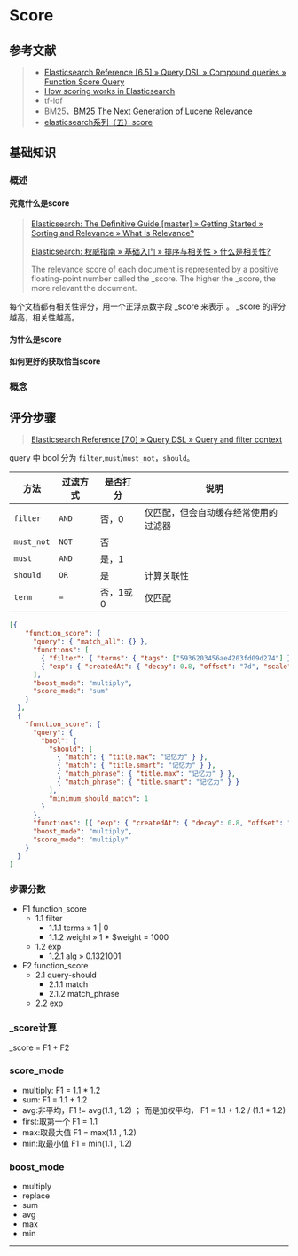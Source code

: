 # Score

## 参考文献

> - [Elasticsearch Reference [6.5] » Query DSL » Compound queries » Function Score Query](https://www.elastic.co/guide/en/elasticsearch/reference/6.5/query-dsl-function-score-query.html)
> - [How scoring works in Elasticsearch](https://www.compose.com/articles/how-scoring-works-in-elasticsearch/)
> - tf-idf
> - BM25，[BM25 The Next Generation of Lucene Relevance](http://opensourceconnections.com/blog/2015/10/16/bm25-the-next-generation-of-lucene-relevation/)
> - [elasticsearch系列（五）score](https://www.cnblogs.com/ulysses-you/p/6958808.html)

## 基础知识

### 概述

#### 究竟什么是score

> [Elasticsearch: The Definitive Guide [master] » Getting Started » Sorting and Relevance » What Is Relevance?][What Is Relevance]
>
> [Elasticsearch: 权威指南 » 基础入门 » 排序与相关性 » 什么是相关性?](https://www.elastic.co/guide/cn/elasticsearch/guide/cn/relevance-intro.html)
>
> The relevance score of each document is represented by a positive floating-point number called the _score.
> The higher the _score, the more relevant the document.

每个文档都有相关性评分，用一个正浮点数字段 _score 来表示 。 _score 的评分越高，相关性越高。

#### 为什么是score

#### 如何更好的获取恰当score

### 概念

## 评分步骤

> [Elasticsearch Reference [7.0] » Query DSL » Query and filter context](https://www.elastic.co/guide/en/elasticsearch/reference/current/query-filter-context.html)

query 中 bool 分为 `filter`,`must`/`must_not`，`should`。

| 方法       | 过滤方式 | 是否打分 | 说明                                 |
| ---------- | -------- | -------- | ------------------------------------ |
| `filter`   | `AND`    | 否，0    | 仅匹配，但会自动缓存经常使用的过滤器 |
| `must_not` | `NOT`    | 否       |
| `must`     | `AND`    | 是，1    |
| `should`   | `OR`     | 是       | 计算关联性                           |
| `term`     | `=`      | 否，1或0 | 仅匹配                               |

```json
[{
    "function_score": {
      "query": { "match_all": {} },
      "functions": [
        { "filter": { "terms": { "tags": ["5936203456ae4203fd09d274"] } }, "weight": 1000 },
        { "exp": { "createdAt": { "decay": 0.8, "offset": "7d", "scale": "30d" } } }
      ],
      "boost_mode": "multiply",
      "score_mode": "sum"
    }
  },
  {
    "function_score": {
      "query": {
        "bool": {
          "should": [
            { "match": { "title.max": "记忆力" } },
            { "match": { "title.smart": "记忆力" } },
            { "match_phrase": { "title.max": "记忆力" } },
            { "match_phrase": { "title.smart": "记忆力" } }
          ],
          "minimum_should_match": 1
        }
      },
      "functions": [{ "exp": { "createdAt": { "decay": 0.8, "offset": "7d", "scale": "30d" } } }],
      "boost_mode": "multiply",
      "score_mode": "multiply"
    }
  }
]
```

### 步骤分数

- F1 function_score
  - 1.1 filter
    - 1.1.1 terms » 1 | 0
    - 1.1.2 weight » 1 * $weight = 1000
  - 1.2 exp
    - 1.2.1 alg » 0.1321001
- F2 function_score
  - 2.1 query-should
    - 2.1.1 match
    - 2.1.2 match_phrase
  - 2.2 exp

### _score计算

_score = F1 + F2

### score_mode

- multiply: F1 = 1.1 * 1.2
- sum: F1 = 1.1 + 1.2
- avg:非平均，F1 != avg(1.1 , 1.2) ； 而是加权平均， F1 = 1.1 + 1.2 / (1.1 * 1.2)
- first:取第一个 F1 = 1.1
- max:取最大值 F1 = max(1.1 , 1.2)
- min:取最小值 F1 = min(1.1 , 1.2)

### boost_mode

- multiply
- replace
- sum
- avg
- max
- min

---

<!-- 文献 -->

[What Is Relevance]: https://www.elastic.co/guide/en/elasticsearch/guide/master/relevance-intro.html